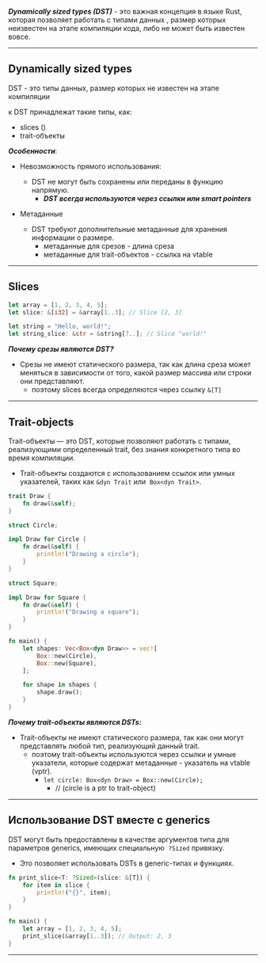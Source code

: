 ***Dynamically sized types (DST)*** - это важная концепция в языке Rust, которая позволяет работать с типами данных , размер которых неизвестен на этапе компиляции кода, либо не может быть известен вовсе.

---

## Dynamically sized types

DST - это типы данных, размер которых не известен на этапе компиляции

к DST принадлежат такие типы, как:
- slices ()
- trait-объекты



***Особенности***:

- Невозможность прямого использования:
	- DST не могут быть сохранены или переданы в функцию напрямую.
		- ***DST всегда используются через ссылки или smart pointers***

- Метаданные
	- DST требуют дополнительные метаданные для хранения информации о размере. 
		- метаданные для срезов - длина среза
		- метаданные для trait-объектов - ссылка на vtable

---

## Slices

``` Rust
let array = [1, 2, 3, 4, 5];
let slice: &[i32] = &array[1..3]; // Slice [2, 3]

let string = "Hello, world!";
let string_slice: &str = &string[7..]; // Slice "world!"
```

***Почему срезы являются DST?***
- Срезы не имеют статического размера, так как длина среза может меняться в зависимости от того, какой размер массива или строки они представляют.
	- поэтому slices всегда определяются через ссылку 
	  `&[T]`


--- 

## Trait-objects

Trait-объекты — это DST, которые позволяют работать с типами, реализующими определенный trait, без знания конкретного типа во время компиляции. 
- Trait-объекты создаются с использованием ссылок или умных указателей, таких как `&dyn Trait` или 
  `Box<dyn Trait>`.

``` Rust
trait Draw {
    fn draw(&self);
}

struct Circle;

impl Draw for Circle {
    fn draw(&self) {
        println!("Drawing a circle");
    }
}

struct Square;

impl Draw for Square {
    fn draw(&self) {
        println!("Drawing a square");
    }
}

fn main() {
    let shapes: Vec<Box<dyn Draw>> = vec![
        Box::new(Circle),
        Box::new(Square),
    ];

    for shape in shapes {
        shape.draw();
    }
}
```

***Почему trait-объекты являются DSTs:***

- Trait-объекты не имеют статического размера, так как они могут представлять любой тип, реализующий данный trait.
	- поэтому trait-объекты используются через ссылки и умные указатели, которые содержат метаданные - указатель на vtable (vptr).
		- `let circle: Box<dyn Draw> = Box::new(Circle);` 
			- // (circle is a ptr to trait-object)


---

## Использование DST вместе с generics

DST могут быть предоставлены в качестве аргументов типа для параметров generics, имеющих специальную 
`?Sized` привязку.

- Это позволяет использовать DSTs в generic-типах и функциях.

``` Rust
fn print_slice<T: ?Sized>(slice: &[T]) {
    for item in slice {
        println!("{}", item);
    }
}

fn main() {
    let array = [1, 2, 3, 4, 5];
    print_slice(&array[1..3]); // Output: 2, 3
}
```


---

